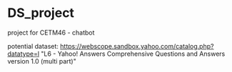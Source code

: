 # DS_project

project for CETM46 - chatbot


potential dataset:
https://webscope.sandbox.yahoo.com/catalog.php?datatype=l "L6 - Yahoo! Answers Comprehensive Questions and Answers version 1.0 (multi part)"
